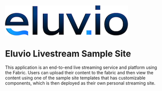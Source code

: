 ![Eluvio Logo](src/static/images/Logo-Small.png "Eluvio Logo")
  
# Eluvio Livestream Sample Site

This application is an end-to-end live streaming service and platform using the Fabric. Users can upload their content to the fabric and then view the content using one of the sample site templates that has customizable components, which is then deployed as their own personal streaming site.

